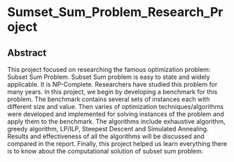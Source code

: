 # Sumset_Sum_Problem_Research_Project

## Abstract

This project focused on researching the famous optimization problem: Subset Sum Problem. Subset Sum problem is easy to state and widely applicable. It is NP-Complete. Researchers have studied this problem for many years. In this project, we begin by developing a benchmark for this problem. The benchmark contains several sets of instances each with different size and
value. Then varies of optimization techniques/algorithms were developed and implemented for solving instances of the problem and apply them to the benchmark. The algorithms include exhaustive algorithm, greedy algorithm, LP/ILP, Steepest Descent and Simulated Annealing. Results and effectiveness of all the algorithms will be discussed and compared in the report. Finally, this project helped us learn everything there is to know about the computational solution of subset sum problem.
